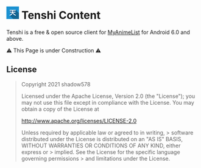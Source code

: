 # ![App Icon](.github/res/app-icon.png) Tenshi Content
Tenshi is a free & open source client for [MyAnimeList](https://myanimelist.net) for Android 6.0 and above.


⚠ This Page is under Construction ⚠


## License
> Copyright 2021 shadow578
> 
> Licensed under the Apache License, Version 2.0 (the "License");
> you may not use this file except in compliance with the License.
> You may obtain a copy of the License at
> 
> http://www.apache.org/licenses/LICENSE-2.0
> 
> Unless required by applicable law or agreed to in writing, > software
> distributed under the License is distributed on an "AS IS" BASIS,
> WITHOUT WARRANTIES OR CONDITIONS OF ANY KIND, either express or > implied.
> See the License for the specific language governing permissions > and
> limitations under the License.
